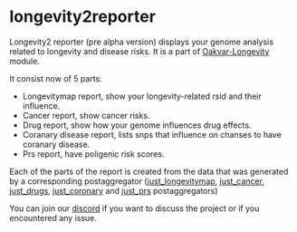 # longevity2reporter

Longevity2 reporter (pre alpha version) displays your genome analysis related to longevity and disease risks. It is a part of [Oakvar-Longevity](https://github.com/dna-seq/oakvar-longevity) module.

It consist now of 5 parts:

- Longevitymap report, show your longevity-related rsid and their influence.
- Cancer report, show cancer risks.
- Drug report, show how your genome influences drug effects.
- Coranary disease report, lists snps that influence on chanses to have coranary disease.
- Prs report, have poligenic risk scores.

Each of the parts of the report is created from the data that was generated by a corresponding postaggregator ([just_longevitymap](https://github.com/dna-seq/just_longevitymap), [just_cancer](https://github.com/dna-seq/just_cancer), [just_drugs](https://github.com/dna-seq/just_drugs), [just_coronary](https://github.com/dna-seq/just_coronary) and [just_prs](https://github.com/dna-seq/just_prs) postaggregators)

You can join our [discord](https://discord.gg/5WU6aSANXy) if you want to discuss the project or if you encountered any issue.

